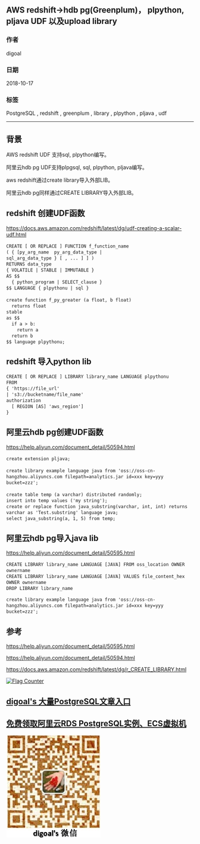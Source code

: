 ## AWS redshift->hdb pg(Greenplum)， plpython, pljava UDF 以及upload library    
                                                               
### 作者                                                               
digoal                                                               
                                                               
### 日期                                                               
2018-10-17                                                             
                                                               
### 标签                                                               
PostgreSQL , redshift , greenplum , library , plpython , pljava , udf  
                                                               
----                                                               
                                                               
## 背景   
AWS redshift UDF 支持sql, plpython编写。  
  
阿里云hdb pg UDF支持plpgsql, sql, plpython, pljava编写。   
  
aws redshift通过create library导入外部LIB。  
  
阿里云hdb pg同样通过CREATE LIBRARY导入外部LIB。  
  
## redshift 创建UDF函数  
https://docs.aws.amazon.com/redshift/latest/dg/udf-creating-a-scalar-udf.html  
  
```  
CREATE [ OR REPLACE ] FUNCTION f_function_name   
( { [py_arg_name  py_arg_data_type |  
sql_arg_data_type } [ , ... ] ] )  
RETURNS data_type  
{ VOLATILE | STABLE | IMMUTABLE }     
AS $$  
  { python_program | SELECT_clause }  
$$ LANGUAGE { plpythonu | sql }  
  
create function f_py_greater (a float, b float)  
  returns float  
stable  
as $$  
  if a > b:  
    return a  
  return b  
$$ language plpythonu;  
```  
  
## redshift 导入python lib  
  
```  
CREATE [ OR REPLACE ] LIBRARY library_name LANGUAGE plpythonu  
FROM  
{ 'https://file_url'  
| 's3://bucketname/file_name'  
authorization  
  [ REGION [AS] 'aws_region']  
}  
```  
  
## 阿里云hdb pg创建UDF函数  
https://help.aliyun.com/document_detail/50594.html  
  
```  
create extension pljava;  
  
create library example language java from 'oss://oss-cn-hangzhou.aliyuncs.com filepath=analytics.jar id=xxx key=yyy bucket=zzz';  
  
create table temp (a varchar) distributed randomly;  
insert into temp values ('my string');  
create or replace function java_substring(varchar, int, int) returns varchar as 'Test.substring' language java;  
select java_substring(a, 1, 5) from temp;  
```  
  
## 阿里云hdb pg导入java lib  
https://help.aliyun.com/document_detail/50595.html  
  
```  
CREATE LIBRARY library_name LANGUAGE [JAVA] FROM oss_location OWNER ownername  
CREATE LIBRARY library_name LANGUAGE [JAVA] VALUES file_content_hex OWNER ownername  
DROP LIBRARY library_name  
```  
  
```  
create library example language java from 'oss://oss-cn-hangzhou.aliyuncs.com filepath=analytics.jar id=xxx key=yyy bucket=zzz';  
```  
  
## 参考  
https://help.aliyun.com/document_detail/50595.html  
  
https://help.aliyun.com/document_detail/50594.html  
  
https://docs.aws.amazon.com/redshift/latest/dg/r_CREATE_LIBRARY.html  
  
  
<a rel="nofollow" href="http://info.flagcounter.com/h9V1"  ><img src="http://s03.flagcounter.com/count/h9V1/bg_FFFFFF/txt_000000/border_CCCCCC/columns_2/maxflags_12/viewers_0/labels_0/pageviews_0/flags_0/"  alt="Flag Counter"  border="0"  ></a>  
  
  
## [digoal's 大量PostgreSQL文章入口](https://github.com/digoal/blog/blob/master/README.md "22709685feb7cab07d30f30387f0a9ae")
  
  
## [免费领取阿里云RDS PostgreSQL实例、ECS虚拟机](https://free.aliyun.com/ "57258f76c37864c6e6d23383d05714ea")
  
  
![digoal's weixin](../pic/digoal_weixin.jpg "f7ad92eeba24523fd47a6e1a0e691b59")
  
